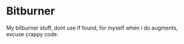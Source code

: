 # Bitburner
My bitburner stuff, dont use if found, for myself when i do augments, excuse crappy code. 
